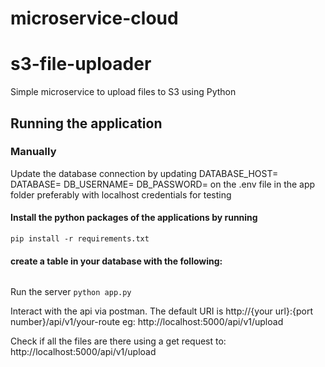 # microservice-cloud
# s3-file-uploader
Simple microservice to upload files to S3 using Python

## Running the application
### Manually
Update the database connection by updating
DATABASE_HOST=
DATABASE=
DB_USERNAME=
DB_PASSWORD=
on the .env file in the app folder preferably with localhost credentials for testing


#### Install the python packages of the applications by running 
```pip install -r requirements.txt```
#### create a table in your database with the following:
``` CREATE TABLE mydatabase.files (   id INT NOT NULL AUTO_INCREMENT,   filename VARCHAR(255) NOT NULL,   url VARCHAR(255) NOT NULL,   PRIMARY KEY (id) );
```


Run the server 
```python app.py```

Interact with the api via postman. The default URI is http://{your url}:{port number}/api/v1/your-route eg: http://localhost:5000/api/v1/upload

Check if all the files are there using a get request to: 
http://localhost:5000/api/v1/upload

